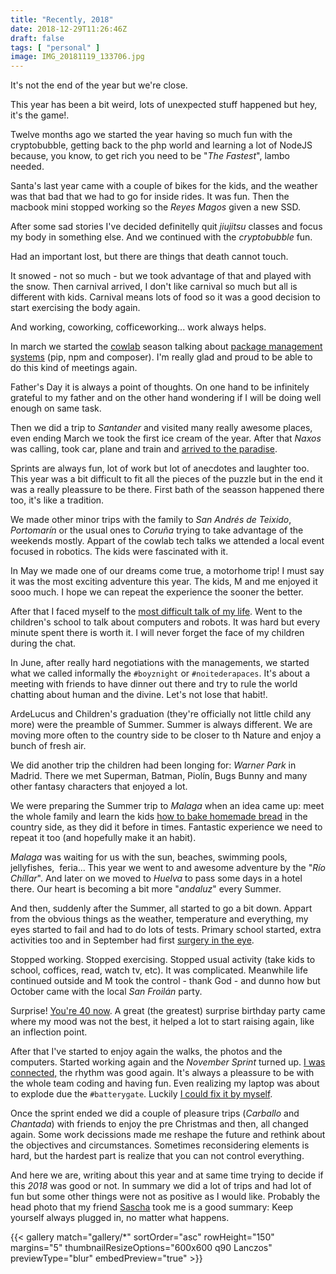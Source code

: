 ```yaml
---
title: "Recently, 2018"
date: 2018-12-29T11:26:46Z
draft: false
tags: [ "personal" ]
image: IMG_20181119_133706.jpg
---
```


<p>It's not the end of the year but we're close.</p>
<p>This year has been a bit weird, lots of unexpected stuff happened but hey, it's the game!.</p>
<p>Twelve months ago we started the year having so much fun with the cryptobubble, getting back to the php world and learning a lot of NodeJS because, you know, to get rich you need to be "<em>The Fastest</em>", lambo needed.</p>
<p>Santa's last year came with a couple of bikes for the kids, and the weather was that bad that we had to go for inside rides. It was fun. Then the macbook mini stopped working so the <em>Reyes Magos</em> given a new SSD.</p>
<p>After some sad stories I've decided definitelly quit <em>jiujitsu</em> classes and focus my body in something else. And we continued with the <em>cryptobubble</em> fun.</p>
<p>Had an important lost, but there are things that death cannot touch.</p>
<p>It snowed - not so much - but we took advantage of that and played with the snow. Then carnival arrived, I don't like carnival so much but all is different with kids. Carnival means lots of food so it was a good decision to start exercising the body again.</p>
<p>And working, coworking, cofficeworking... work always helps.</p>
<p>In march we started the <a href="https://cowlab-lugo.github.io/">cowlab</a> season talking about <a href="../../../../cowlab-3-package-managers.html">package management systems</a> (pip, npm and composer). I'm really glad and proud to be able to do this kind of meetings again.</p>
<p>Father's Day it is always a point of thoughts. On one hand to be infinitely grateful to my father and on the other hand wondering if I will be doing well enough on same task.</p>
<p>Then we did a trip to <em>Santander</em> and visited many really awesome places, even ending March we took the first ice cream of the year. After that <em>Naxos</em> was calling, took car, plane and train and <a href="../../../../espressosprint.html">arrived to the paradise</a>.</p>
<p>Sprints are always fun, lot of work but lot of anecdotes and laughter too. This year was a bit difficult to fit all the pieces of the puzzle but in the end it was a really pleassure to be there. First bath of the seasson happened there too, it's like a tradition.</p>
<p>We made other minor trips with the family to <em>San Andr&eacute;s de Teixido</em>, <em>Portomar&iacute;n</em> or the usual ones to <em>Coru&ntilde;a</em> trying to take advantage of the weekends mostly. Appart of the cowlab tech talks we attended a local event focused in robotics. The kids were fascinated with it.</p>
<p>In May we made one of our dreams come true, a motorhome trip! I must say it was the most exciting adventure this year. The kids, M and me enjoyed it sooo much. I hope we can repeat the experience the sooner the better.</p>
<p>After that I faced myself to the <a href="../../../../una-fantastica-idea.html">most difficult talk of my life</a>. Went to the children's school to talk about computers and robots. It was hard but every minute spent there is worth it. I will never forget the face of my children during the chat.</p>
<p>In June, after really hard negotiations with the managements, we started what we called informally the <code>#boyznight</code> or <code>#noitederapaces</code>. It's about a meeting with friends to have dinner out there and try to rule the world chatting about human and the divine. Let's not lose that habit!.</p>
<p>ArdeLucus and Children's graduation (they're officially not little child any more) were the preamble of Summer. Summer is always different. We are moving more often to the country side to be closer to th Nature and enjoy a bunch of fresh air.</p>
<p>We did another trip the children had been longing for: <em>Warner Park</em> in Madrid. There we met Superman, Batman, Piol&iacute;n, Bugs Bunny and many other fantasy characters that enjoyed a lot.</p>
<p>We were preparing the Summer trip to <em>Malaga</em> when an idea came up: meet the whole family and learn the kids <a href="../../../../homemade-bread-pan-de-farnadeiros.html">how to bake homemade bread</a> in the country side, as they did it before in times. Fantastic experience we need to repeat it too (and hopefully make it an habit).</p>
<p><em>Malaga</em> was waiting for us with the sun, beaches, swimming pools, jellyfishes,&nbsp; feria... This year we went to and awesome adventure by the "<em>R&iacute;o Ch&iacute;llar</em>". And later on we moved to <em>Huelva</em> to pass some days in a hotel there. Our heart is becoming a bit more "<em>andaluz</em>" every Summer.</p>
<p>And then, suddenly after the Summer, all started to go a bit down. Appart from the obvious things as the weather, temperature and everything, my eyes started to fail and had to do lots of tests. Primary school started, extra activities too and in September had first <a href="../../../../lo-que-el-ojo-no-ve.html">surgery in the eye</a>.</p>
<p>Stopped working. Stopped exercising. Stopped usual activity (take kids to school, coffices, read, watch tv, etc). It was complicated. Meanwhile life continued outside and M took the control - thank God - and dunno how but October came with the local <em>San Froil&aacute;n</em> party.</p>
<p>Surprise! <a href="../../../../15-de-octubre-2018.html">You're 40 now</a>. A great (the greatest) surprise birthday party came where my mood was not the best, it helped a lot to start raising again, like an inflection point.</p>
<p>After that I've started to enjoy again the walks, the photos and the computers. Started working again and the <em>November Sprint</em> turned up. <a href="https://www.instagram.com/p/BqadLRPhKDb/">I was connected,</a> the rhythm was good again. It's always a pleassure to be with the whole team coding and having fun. Even realizing my laptop was about to explode due the <code>#batterygate</code>. Luckily <a href="https://www.instagram.com/p/BqqHO3dhigC/">I could fix it by myself</a>.</p>
<p>Once the sprint ended we did a couple of pleasure trips (<em>Carballo</em> and <em>Chantada</em>) with friends to enjoy the pre Christmas and then, all changed again. Some work decissions made me reshape the future and rethink about the objectives and circumstances. Sometimes reconsidering elements is hard, but the hardest part is realize that you can not control everything.</p>
<p>And here we are, writing about this year and at same time trying to decide if this <em>2018</em> was good or not. In summary we did a lot of trips and had lot of fun but some other things were not as positive as I would like.&nbsp;Probably the head photo that my friend <a href="http://betabug.ch/blogs/ch-athens">Sascha</a> took me is a good summary: Keep yourself always plugged in, no matter what happens.</p>

{{< gallery match="gallery/*" sortOrder="asc" rowHeight="150" margins="5" thumbnailResizeOptions="600x600 q90 Lanczos"  previewType="blur" embedPreview="true" >}}

